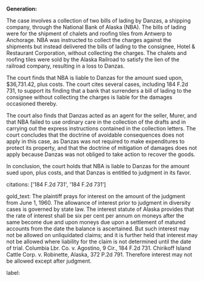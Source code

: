 **Generation:**


The case involves a collection of two bills of lading by Danzas, a shipping company, through the National Bank of Alaska (NBA). The bills of lading were for the shipment of chalets and roofing tiles from Antwerp to Anchorage. NBA was instructed to collect the charges against the shipments but instead delivered the bills of lading to the consignee, Hotel & Restaurant Corporation, without collecting the charges. The chalets and roofing tiles were sold by the Alaska Railroad to satisfy the lien of the railroad company, resulting in a loss to Danzas.

The court finds that NBA is liable to Danzas for the amount sued upon, $36,731.42, plus costs. The court cites several cases, including 184 F.2d 731, to support its finding that a bank that surrenders a bill of lading to the consignee without collecting the charges is liable for the damages occasioned thereby.

The court also finds that Danzas acted as an agent for the seller, Murer, and that NBA failed to use ordinary care in the collection of the drafts and in carrying out the express instructions contained in the collection letters. The court concludes that the doctrine of avoidable consequences does not apply in this case, as Danzas was not required to make expenditures to protect its property, and that the doctrine of mitigation of damages does not apply because Danzas was not obliged to take action to recover the goods.

In conclusion, the court holds that NBA is liable to Danzas for the amount sued upon, plus costs, and that Danzas is entitled to judgment in its favor.

citations: ['184 F.2d 731', '184 F.2d 731']

gold_text: The plaintiff prays for interest on the amount of the judgment from June 1, 1960. The allowance of interest prior to judgment in diversity cases is governed by state law. The interest statute of Alaska provides that the rate of interest shall be six per cent per annum on moneys after the same become due and upon moneys due upon a settlement of matured accounts from the date the balance is ascertained. But such interest may not be allowed on unliquidated claims; and it is further held that interest may not be allowed where liability for the claim is not determined until the date of trial. Columbia Lbr. Co. v. Agostino, 9 Cir., 184 F.2d 731. Chirikoff Island Cattle Corp. v. Robinette, Alaska, 372 P.2d 791. Therefore interest may not be allowed except after judgment.

label: 